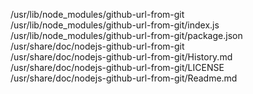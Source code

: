 /usr/lib/node\_modules/github-url-from-git  
/usr/lib/node\_modules/github-url-from-git/index.js  
/usr/lib/node\_modules/github-url-from-git/package.json  
/usr/share/doc/nodejs-github-url-from-git  
/usr/share/doc/nodejs-github-url-from-git/History.md  
/usr/share/doc/nodejs-github-url-from-git/LICENSE  
/usr/share/doc/nodejs-github-url-from-git/Readme.md  
